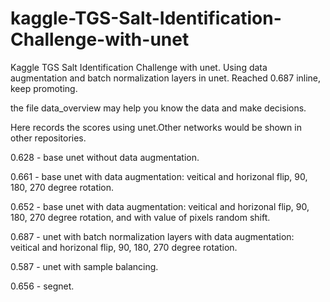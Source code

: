 # kaggle-TGS-Salt-Identification-Challenge-with-unet
Kaggle TGS Salt Identification Challenge with unet.
Using data augmentation and batch normalization layers in unet.
Reached 0.687 inline, keep promoting.

the file data_overview may help you know the data and make decisions.

Here records the scores using unet.Other networks would be shown in other repositories.

0.628 - base unet without data augmentation.

0.661 - base unet with data augmentation: veitical and horizonal flip, 90, 180, 270 degree rotation.

0.652 - base unet with data augmentation: veitical and horizonal flip, 90, 180, 270 degree rotation, and with value of pixels random shift.

0.687 - unet with batch normalization layers with data augmentation: veitical and horizonal flip, 90, 180, 270 degree rotation.

0.587 - unet with sample balancing.

0.656 - segnet.
